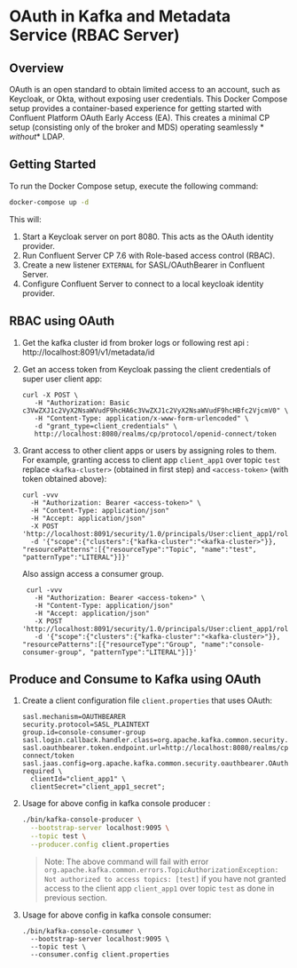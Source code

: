 # OAuth in Kafka and Metadata Service (RBAC Server)

## Overview

OAuth is an open standard to obtain limited access to an account, such as Keycloak, or Okta, without
exposing user credentials.
This Docker Compose setup provides a container-based experience for getting started with Confluent
Platform OAuth Early Access (EA).
This creates a minimal CP setup (consisting only of the broker and MDS) operating seamlessly *
*without** LDAP.

## Getting Started

To run the Docker Compose setup, execute the following command:

```bash
docker-compose up -d
```

This will:

1. Start a Keycloak server on port 8080. This acts as the OAuth identity provider.
2. Run Confluent Server CP 7.6 with Role-based access control (RBAC).
3. Create a new listener `EXTERNAL` for SASL/OAuthBearer in Confluent Server.
4. Configure Confluent Server to connect to a local keycloak identity provider.

## RBAC using OAuth

1. Get the kafka cluster id from broker logs or following rest
   api : http://localhost:8091/v1/metadata/id

2. Get an access token from Keycloak passing the client credentials of super user client app:

    ```shell
    curl -X POST \
       -H "Authorization: Basic c3VwZXJ1c2VyX2NsaWVudF9hcHA6c3VwZXJ1c2VyX2NsaWVudF9hcHBfc2VjcmV0" \
       -H "Content-Type: application/x-www-form-urlencoded" \
       -d "grant_type=client_credentials" \
       http://localhost:8080/realms/cp/protocol/openid-connect/token
    ```

3. Grant access to other client apps or users by assigning roles to them.
   For example, granting access to client app `client_app1` over topic `test` replace `<kafka-cluster>` (obtained in first step) and `<access-token>` (with token obtained above):

    ```shell
    curl -vvv
      -H "Authorization: Bearer <access-token>" \
      -H "Content-Type: application/json"
      -H "Accept: application/json"
      -X POST 'http://localhost:8091/security/1.0/principals/User:client_app1/roles/ResourceOwner/bindings'
      -d '{"scope":{"clusters":{"kafka-cluster":"<kafka-cluster>"}}, "resourcePatterns":[{"resourceType":"Topic", "name":"test", "patternType":"LITERAL"}]}'
    ```

   Also assign access a consumer group.
   ```shell
    curl -vvv
      -H "Authorization: Bearer <access-token>" \
      -H "Content-Type: application/json"
      -H "Accept: application/json"
      -X POST 'http://localhost:8091/security/1.0/principals/User:client_app1/roles/ResourceOwner/bindings'
      -d '{"scope":{"clusters":{"kafka-cluster":"<kafka-cluster>"}}, "resourcePatterns":[{"resourceType":"Group", "name":"console-consumer-group", "patternType":"LITERAL"}]}'
    ```

## Produce and Consume to Kafka using OAuth

1. Create a client configuration file `client.properties` that uses OAuth:

    ```properties
    sasl.mechanism=OAUTHBEARER
    security.protocol=SASL_PLAINTEXT
    group.id=console-consumer-group
    sasl.login.callback.handler.class=org.apache.kafka.common.security.oauthbearer.secured.OAuthBearerLoginCallbackHandler
    sasl.oauthbearer.token.endpoint.url=http://localhost:8080/realms/cp/protocol/openid-connect/token
    sasl.jaas.config=org.apache.kafka.common.security.oauthbearer.OAuthBearerLoginModule required \
      clientId="client_app1" \
      clientSecret="client_app1_secret";
    ```

2. Usage for above config in kafka console producer :
   ```bash
   ./bin/kafka-console-producer \
     --bootstrap-server localhost:9095 \
     --topic test \
     --producer.config client.properties
   ```
   > Note: The above command will fail with error ```org.apache.kafka.common.errors.TopicAuthorizationException: Not authorized to access topics: [test]``` if you have not granted access to the client app `client_app1` over topic `test` as done in previous section.

3. Usage for above config in kafka console consumer:
   ```shell
   ./bin/kafka-console-consumer \
     --bootstrap-server localhost:9095 \
     --topic test \
     --consumer.config client.properties
   ```
